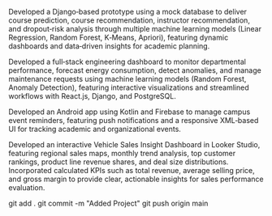 Developed a Django‑based prototype using a mock database to deliver course prediction, course recommendation, instructor recommendation, and dropout‑risk analysis through multiple machine learning models (Linear Regression, Random Forest, K‑Means, Apriori), featuring dynamic dashboards and data‑driven insights for academic planning.

 Developed a full‑stack engineering dashboard to monitor departmental performance, forecast energy consumption, detect anomalies, and manage maintenance requests using machine learning models (Random Forest, Anomaly Detection), featuring interactive visualizations and streamlined workflows with React.js, Django, and PostgreSQL.

Developed an Android app using Kotlin and Firebase to manage campus event reminders, featuring push notifications and a responsive XML‑based UI for tracking academic and organizational events. 

 Developed an interactive Vehicle Sales Insight Dashboard in Looker Studio, featuring regional sales maps, monthly trend analysis, top customer rankings, product line revenue shares, and deal size distributions. Incorporated calculated KPIs such as total revenue, average selling price, and gross margin to provide clear, actionable insights for sales performance evaluation.


git add .
git commit -m "Added Project"
git push origin main
